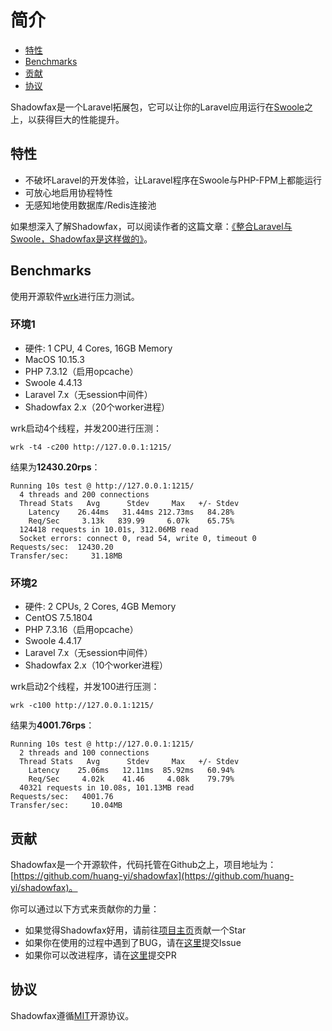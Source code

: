 # 简介

- [特性](#features)
- [Benchmarks](#benchmarks)
- [贡献](#contributes)
- [协议](#license)

Shadowfax是一个Laravel拓展包，它可以让你的Laravel应用运行在[Swoole](https://www.swoole.com/)之上，以获得巨大的性能提升。

<a name="features"></a>
## 特性

- 不破坏Laravel的开发体验，让Laravel程序在Swoole与PHP-FPM上都能运行
- 可放心地启用协程特性
- 无感知地使用数据库/Redis连接池

如果想深入了解Shadowfax，可以阅读作者的这篇文章：[《整合Laravel与Swoole，Shadowfax是这样做的》](https://huangyi.tech/posts/how-did-shadowfax-integrate-laravel-with-swoole)。

<a name="benchmarks"></a>
## Benchmarks

使用开源软件[wrk](https://github.com/wg/wrk)进行压力测试。

### 环境1

- 硬件: 1 CPU, 4 Cores, 16GB Memory
- MacOS 10.15.3
- PHP 7.3.12（启用opcache）
- Swoole 4.4.13
- Laravel 7.x（无session中间件）
- Shadowfax 2.x（20个worker进程）

wrk启动4个线程，并发200进行压测：

```shell
wrk -t4 -c200 http://127.0.0.1:1215/
```

结果为**12430.20rps**：

```shell
Running 10s test @ http://127.0.0.1:1215/
  4 threads and 200 connections
  Thread Stats   Avg      Stdev     Max   +/- Stdev
    Latency    26.44ms   31.44ms 212.73ms   84.28%
    Req/Sec     3.13k   839.99     6.07k    65.75%
  124418 requests in 10.01s, 312.06MB read
  Socket errors: connect 0, read 54, write 0, timeout 0
Requests/sec:  12430.20
Transfer/sec:     31.18MB
```

### 环境2

- 硬件: 2 CPUs, 2 Cores, 4GB Memory
- CentOS 7.5.1804
- PHP 7.3.16（启用opcache）
- Swoole 4.4.17
- Laravel 7.x（无session中间件）
- Shadowfax 2.x（10个worker进程）

wrk启动2个线程，并发100进行压测：

```shell
wrk -c100 http://127.0.0.1:1215/
```

结果为**4001.76rps**：

```shell
Running 10s test @ http://127.0.0.1:1215/
  2 threads and 100 connections
  Thread Stats   Avg      Stdev     Max   +/- Stdev
    Latency    25.06ms   12.11ms  85.92ms   60.94%
    Req/Sec     4.02k    41.46     4.08k    79.79%
  40321 requests in 10.08s, 101.13MB read
Requests/sec:   4001.76
Transfer/sec:     10.04MB
```

<a name="contributes"></a>
## 贡献

Shadowfax是一个开源软件，代码托管在Github之上，项目地址为：[https://github.com/huang-yi/shadowfax](https://github.com/huang-yi/shadowfax)。

你可以通过以下方式来贡献你的力量：

- 如果觉得Shadowfax好用，请前往[项目主页](https://github.com/huang-yi/shadowfax)贡献一个Star
- 如果你在使用的过程中遇到了BUG，请在[这里](https://github.com/huang-yi/shadowfax/issues)提交Issue
- 如果你可以改进程序，请在[这里](https://github.com/huang-yi/shadowfax/pulls)提交PR

<a name="license"></a>
## 协议

Shadowfax遵循[MIT](https://github.com/huang-yi/shadowfax/blob/master/LICENSE)开源协议。
